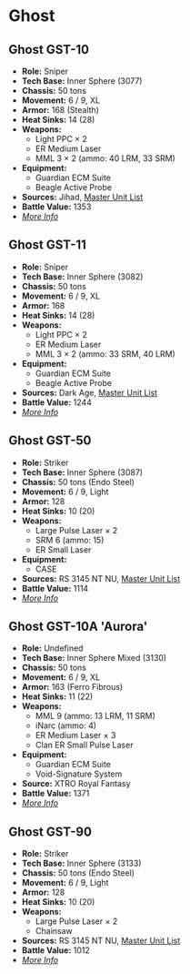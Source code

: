 # Ghost
## Ghost GST-10
- **Role:** Sniper
- **Tech Base:** Inner Sphere (3077)
- **Chassis:** 50 tons
- **Movement:** 6 / 9, XL
- **Armor:** 168 (Stealth)
- **Heat Sinks:** 14 (28)
- **Weapons:**
  - Light PPC × 2
  - ER Medium Laser
  - MML 3 × 2 (ammo: 40 LRM, 33 SRM)
- **Equipment:**
  - Guardian ECM Suite
  - Beagle Active Probe
- **Sources:** Jihad, [Master Unit List](http://masterunitlist.info/Unit/Details/1193/ghost-gst-10)
- **Battle Value:** 1353
- [*More Info*](ghost/ghost_gst-10.md)

## Ghost GST-11
- **Role:** Sniper
- **Tech Base:** Inner Sphere (3082)
- **Chassis:** 50 tons
- **Movement:** 6 / 9, XL
- **Armor:** 168
- **Heat Sinks:** 14 (28)
- **Weapons:**
  - Light PPC × 2
  - ER Medium Laser
  - MML 3 × 2 (ammo: 33 SRM, 40 LRM)
- **Equipment:**
  - Guardian ECM Suite
  - Beagle Active Probe
- **Sources:** Dark Age, [Master Unit List](http://masterunitlist.info/Unit/Details/1194/ghost-gst-11)
- **Battle Value:** 1244
- [*More Info*](ghost/ghost_gst-11.md)

## Ghost GST-50
- **Role:** Striker
- **Tech Base:** Inner Sphere (3087)
- **Chassis:** 50 tons (Endo Steel)
- **Movement:** 6 / 9, Light
- **Armor:** 128
- **Heat Sinks:** 10 (20)
- **Weapons:**
  - Large Pulse Laser × 2
  - SRM 6 (ammo: 15)
  - ER Small Laser
- **Equipment:**
  - CASE
- **Sources:** RS 3145 NT NU, [Master Unit List](http://masterunitlist.info/Unit/Details/6907/ghost-gst-50)
- **Battle Value:** 1114
- [*More Info*](ghost/ghost_gst-50.md)

## Ghost GST-10A 'Aurora'
- **Role:** Undefined
- **Tech Base:** Inner Sphere Mixed (3130)
- **Chassis:** 50 tons
- **Movement:** 6 / 9, XL
- **Armor:** 163 (Ferro Fibrous)
- **Heat Sinks:** 11 (22)
- **Weapons:**
  - MML 9 (ammo: 13 LRM, 11 SRM)
  - iNarc (ammo: 4)
  - ER Medium Laser × 3
  - Clan ER Small Pulse Laser
- **Equipment:**
  - Guardian ECM Suite
  - Void-Signature System
- **Source:** XTRO Royal Fantasy
- **Battle Value:** 1371
- [*More Info*](ghost/ghost_gst-10a_'aurora'.md)

## Ghost GST-90
- **Role:** Striker
- **Tech Base:** Inner Sphere (3133)
- **Chassis:** 50 tons (Endo Steel)
- **Movement:** 6 / 9, Light
- **Armor:** 128
- **Heat Sinks:** 10 (20)
- **Weapons:**
  - Large Pulse Laser × 2
  - Chainsaw
- **Sources:** RS 3145 NT NU, [Master Unit List](http://masterunitlist.info/Unit/Details/6906/ghost-gst-90)
- **Battle Value:** 1012
- [*More Info*](ghost/ghost_gst-90.md)

